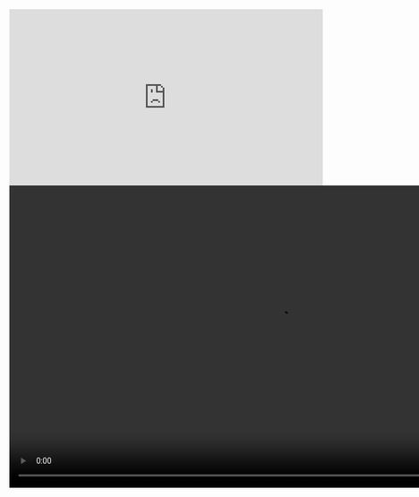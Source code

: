 <html>
<div id="video-container">
    <iframe id="youtube-video" width="560" height="315" src="https://www.youtube.com/embed/m6By70PqVbc" frameborder="0" allowfullscreen cc_load_policy=1>
    </iframe>
    
<video id="fallback-video" width="960" height="540" controls>
    <source src="images/step1.mp4" type="video/mp4">
    Your browser does not support the video tag.
</video>
</div>

<script>
    document.getElementById('youtube-video').onerror = function() {
        document.getElementById('youtube-video').style.display = 'none';
        document.getElementById('fallback-video').style.display = 'block';
    };
</script>
<html>


